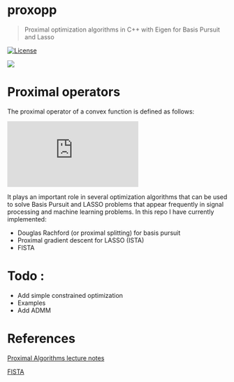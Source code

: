 
# proxopp
> Proximal optimization algorithms in C++ with Eigen for Basis Pursuit and Lasso 

[![License](http://img.shields.io/:license-mit-blue.svg?style=flat-square)](LICENSE)

![](https://raw.githubusercontent.com/jopago/proxopp/master/output/screenshot.png)

# Proximal operators

The proximal operator of a convex function is defined as follows:

![](https://latex.codecogs.com/gif.latex?%5Ctext%7Bprox%7D_%7Bf%7D%5Cleft%28x%20%5Cright%20%29%20%3D%20%5Carg%5Cmin_%7By%20%5Cin%20%5Cmathbb%7BR%7D%5En%7D%20f%28y%29%20&plus;%20%5Cfrac12%20%5Cleft%5CVert%20y-x%20%5Cright%5CVert_2%5E2)

It plays an important role in several optimization algorithms that can be used to solve Basis Pursuit and LASSO problems 
that appear frequently in signal processing and machine learning problems. In this repo I have currently implemented:

- Douglas Rachford (or proximal splitting) for basis pursuit
- Proximal gradient descent for LASSO (ISTA)
- FISTA

# Todo :

- Add simple constrained optimization
- Examples 
- Add ADMM

# References 

[Proximal Algorithms lecture notes](https://web.stanford.edu/~boyd/papers/pdf/prox_algs.pdf)

[FISTA](https://people.rennes.inria.fr/Cedric.Herzet/Cedric.Herzet/Sparse_Seminar/Entrees/2012/11/12_A_Fast_Iterative_Shrinkage-Thresholding_Algorithmfor_Linear_Inverse_Problems_(A._Beck,_M._Teboulle)_files/Breck_2009.pdf)

